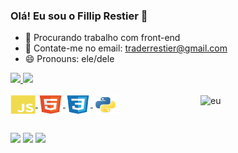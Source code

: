 ### Olá! Eu sou o Fillip Restier 👋

- 🔭 Procurando trabalho com front-end
- 💬 Contate-me no email: traderrestier@gmail.com
- 😄 Pronouns: ele/dele

<div>
  <a href="https://github.com/filliprestier">
  <img height="180em" src="https://github-readme-stats.vercel.app/api?username=filliprestier&show_icons=true&theme=dark&include_all_commits=true&count_private=true"/>
  <img height="100em" src="https://github-readme-stats.vercel.app/api/top-langs/?username=filliprestier&layout=compact&langs_count=7&theme=dark"/>
    </div>
  
  <div style="display: inline_block"><br>
  <img align="center" alt="Rafa-Js" height="30" width="40" src="https://raw.githubusercontent.com/devicons/devicon/master/icons/javascript/javascript-plain.svg">
  <img align="center" alt="Rafa-HTML" height="30" width="40" src="https://raw.githubusercontent.com/devicons/devicon/master/icons/html5/html5-original.svg">
  <img align="center" alt="Rafa-CSS" height="30" width="40" src="https://raw.githubusercontent.com/devicons/devicon/master/icons/css3/css3-original.svg">
  <img align="center" alt="Rafa-Python" height="30" width="40" src="https://raw.githubusercontent.com/devicons/devicon/master/icons/python/python-original.svg">
  <img align="right" alt="eu" height="200" width="200" src="https://media.discordapp.net/attachments/843123851479089156/880609445049159710/eu_gif.gif"
  </div>
  
  ##
  
  <div> 
  <a href="https://www.instagram.com/filliprestier/" target="_blank"><img src="https://img.shields.io/badge/-Instagram-%23E4405F?style=for-the-badge&logo=instagram&logoColor=white" target="_blank"></a>
  <a href = "restierrico@gmail.com"><img src="https://img.shields.io/badge/-Gmail-%23333?style=for-the-badge&logo=gmail&logoColor=white" target="_blank"></a>
  <a href="https://www.linkedin.com/in/fillip-restier-9367181b6/" target="_blank"><img src="https://img.shields.io/badge/-LinkedIn-%230077B5?style=for-the-badge&logo=linkedin&logoColor=white" target="_blank"></a> 
 </div>
